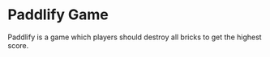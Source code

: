 # Paddlify Game

Paddlify is a game which players should destroy all bricks to get the highest score.
